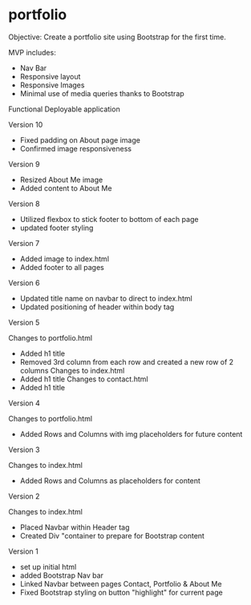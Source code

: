 # portfolio

Objective: Create a portfolio site using Bootstrap for the first time.

MVP includes:
- Nav Bar
- Responsive layout
- Responsive Images
- Minimal use of media queries thanks to Bootstrap

Functional Deployable application

Version 10
- Fixed padding on About page image
- Confirmed image responsiveness

Version 9
- Resized About Me image
- Added content to About Me

Version 8
- Utilized flexbox to stick footer to bottom of each page
- updated footer styling

Version 7
- Added image to index.html
- Added footer to all pages

Version 6
- Updated title name on navbar to direct to index.html 
- Updated positioning of header within body tag

Version 5

Changes to portfolio.html
- Added h1 title
- Removed 3rd column from each row and created a new row of 2 columns
Changes to index.html
- Added h1 title
Changes to contact.html
- Added h1 title

Version 4

Changes to portfolio.html
- Added Rows and Columns with img placeholders for future content

Version 3

Changes to index.html
- Added Rows and Columns as placeholders for content

Version 2

Changes to index.html
- Placed Navbar within Header tag
- Created Div "container to prepare for Bootstrap content

Version 1
- set up initial html
- added Bootstrap Nav bar
- Linked Navbar between pages Contact, Portfolio & About Me
- Fixed Bootstrap styling on button "highlight" for current page
